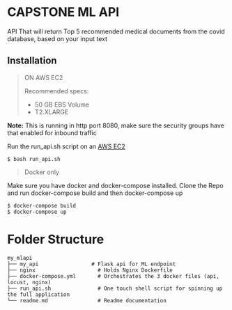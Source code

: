 # CAPSTONE ML API

API That will return Top 5 recommended medical documents from the covid database, based on your input text

## Installation

> ON AWS EC2
>
> Recommended specs:
> * 50 GB EBS Volume
> * T2.XLARGE

**Note:** This is running in http port 8080, make sure the security groups have that enabled for inbound traffic

Run the run_api.sh script on an [AWS EC2](https://console.aws.amazon.com/ec2)

```
$ bash run_api.sh
```

> Docker only

Make sure you have docker and docker-compose installed.
Clone the Repo and run docker-compose build and then docker-compose up


```
$ docker-compose build
$ docker-compose up
```


Folder Structure 
============================


    my_mlapi
    ├── my_api                 # Flask api for ML endpoint       
    ├── nginx                    # Holds Nginx Dockerfile
    ├── docker-compose.yml       # Orchestrates the 3 docker files (api, locust, nginx)
    ├── run_api.sh               # One touch shell script for spinning up the full application
    └── readme.md                # Readme documentation